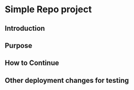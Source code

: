 # Simple Repo project

## Introduction

## Purpose


## How to Continue

## Other deployment changes for testing